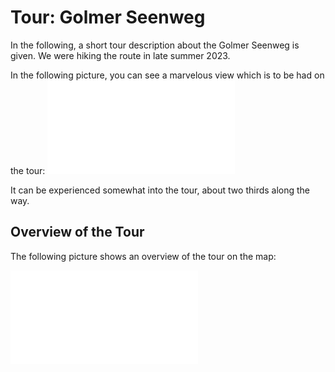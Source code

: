 # Tour: Golmer Seenweg

In the following, a short tour description about the Golmer Seenweg
is given. We were hiking the route in late summer 2023.

In the following picture, you can see a marvelous view which is to
be had on the tour:
![View of the Rätikon Group approximately two thirds along the way.|160x120](IMG_4025.pdf)

It can be experienced somewhat into the tour, about two thirds along
the way.

## Overview of the Tour

The following picture shows an overview of the tour on the map:

![The map overview of the tour|200x120](IMG_4053.pdf)
